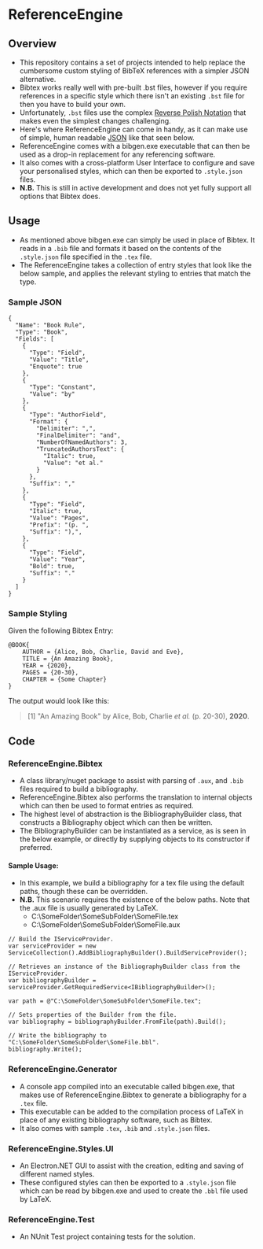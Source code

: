 # ReferenceEngine

## Overview
* This repository contains a set of projects intended to help replace the cumbersome custom styling of BibTeX references with a simpler JSON alternative.
* Bibtex works really well with pre-built .bst files, however if you require references in a specific style which there isn't an existing `.bst` file for then you have to build your own.
* Unfortunately, `.bst` files use the complex [Reverse Polish Notation](https://en.wikipedia.org/wiki/Reverse_Polish_notation) that makes even the simplest changes challenging.
* Here's where ReferenceEngine can come in handy, as it can make use of simple, human readable [JSON](https://en.wikipedia.org/wiki/JSON) like that seen below.
* ReferenceEngine comes with a bibgen.exe executable that can then be used as a drop-in replacement for any referencing software.
* It also comes with a cross-platform User Interface to configure and save your personalised styles, which can then be exported to `.style.json` files.
* **N.B.** This is still in active development and does not yet fully support all options that Bibtex does.

## Usage
* As mentioned above bibgen.exe can simply be used in place of Bibtex. It reads in a `.bib` file and formats it based on the contents of the `.style.json` file specified in the `.tex` file.
* The ReferenceEngine takes a collection of entry styles that look like the below sample, and applies the relevant styling to entries that match the type.

### Sample JSON
```
{
  "Name": "Book Rule",
  "Type": "Book",
  "Fields": [
	{
	  "Type": "Field",
	  "Value": "Title",
	  "Enquote": true
	},
	{
	  "Type": "Constant",
	  "Value": "by"
	},
	{
	  "Type": "AuthorField",
	  "Format": {
		"Delimiter": ",",
		"FinalDelimiter": "and",
		"NumberOfNamedAuthors": 3,
		"TruncatedAuthorsText": {
		  "Italic": true,
		  "Value": "et al."
		}
	  },
	  "Suffix": ","
	},
	{
	  "Type": "Field",
	  "Italic": true,
	  "Value": "Pages",
	  "Prefix": "(p. ",
	  "Suffix": "),",
	},
	{
	  "Type": "Field",
	  "Value": "Year",
	  "Bold": true,
	  "Suffix": "."
	}
  ]
}
```

### Sample Styling
Given the following Bibtex Entry:
```
@BOOK{
	AUTHOR = {Alice, Bob, Charlie, David and Eve},
	TITLE = {An Amazing Book},
	YEAR = {2020},
	PAGES = {20-30},
	CHAPTER = {Some Chapter}
}
```
The output would look like this:
> [1] "An Amazing Book" by Alice, Bob, Charlie *et al.* (p. 20-30), **2020**.

## Code

### ReferenceEngine.Bibtex
* A class library/nuget package to assist with parsing of `.aux`, and `.bib` files required to build a bibliography.
* ReferenceEngine.Bibtex also performs the translation to internal objects which can then be used to format entries as required.
* The highest level of abstraction is the BibliographyBuilder class, that constructs a Bibliography object which can then be written.
* The BibliographyBuilder can be instantiated as a service, as is seen in the below example, or directly by supplying objects to its constructor if preferred.

#### Sample Usage:
* In this example, we build a bibliography for a tex file using the default paths, though these can be overridden.
* **N.B.** This scenario requires the existence of the below paths. Note that the .aux file is usually generated by LaTeX.
  - C:\SomeFolder\SomeSubFolder\SomeFile.tex
  - C:\SomeFolder\SomeSubFolder\SomeFile.aux
```
// Build the IServiceProvider.
var serviceProvider = new ServiceCollection().AddBibliographyBuilder().BuildServiceProvider();

// Retrieves an instance of the BibliographyBuilder class from the IServiceProvider.
var bibliographyBuilder = serviceProvider.GetRequiredService<IBibliographyBuilder>();

var path = @"C:\SomeFolder\SomeSubFolder\SomeFile.tex";

// Sets properties of the Builder from the file.
var bibliography = bibliographyBuilder.FromFile(path).Build();

// Write the bibliography to "C:\SomeFolder\SomeSubFolder\SomeFile.bbl".
bibliography.Write();
```

### ReferenceEngine.Generator
* A console app compiled into an executable called bibgen.exe, that makes use of ReferenceEngine.Bibtex to generate a bibliography for a `.tex` file.
* This executable can be added to the compilation process of LaTeX in place of any existing bibliography software, such as Bibtex.
* It also comes with sample `.tex`, `.bib` and `.style.json` files.

### ReferenceEngine.Styles.UI
* An Electron.NET GUI to assist with the creation, editing and saving of different named styles.
* These configured styles can then be exported to a `.style.json` file which can be read by bibgen.exe and used to create the `.bbl` file used by LaTeX.

### ReferenceEngine.Test
* An NUnit Test project containing tests for the solution.